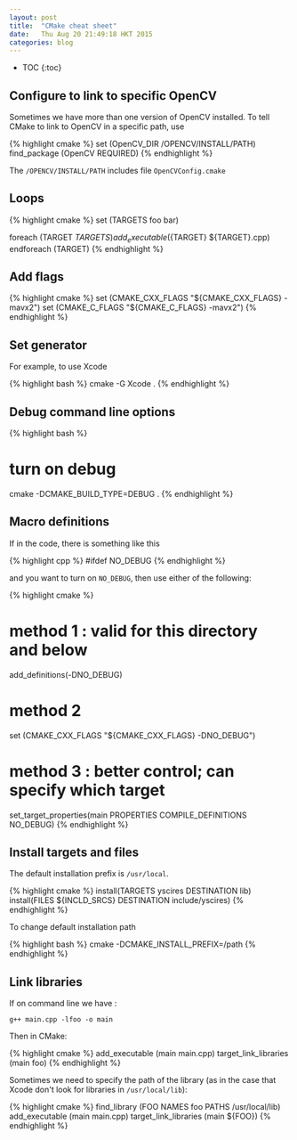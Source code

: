 ```yaml
---
layout: post
title:  "CMake cheat sheet"
date:   Thu Aug 20 21:49:18 HKT 2015
categories: blog
---
```


* TOC
{:toc}

Configure to link to specific OpenCV
-------------------------------------

Sometimes we have more than one version of OpenCV installed. To tell CMake
to link to OpenCV in a specific path, use

{% highlight cmake %}
set (OpenCV_DIR /OPENCV/INSTALL/PATH)
find_package (OpenCV REQUIRED)
{% endhighlight %}

The `/OPENCV/INSTALL/PATH` includes file `OpenCVConfig.cmake`


Loops
-----

{% highlight cmake %}
set (TARGETS 
    foo
    bar)

foreach (TARGET ${TARGETS})
    add_executable(${TARGET} ${TARGET}.cpp)
endforeach (TARGET)
{% endhighlight %}

Add flags
---------

{% highlight cmake %}
set (CMAKE_CXX_FLAGS  "${CMAKE_CXX_FLAGS} -mavx2")
set (CMAKE_C_FLAGS  "${CMAKE_C_FLAGS} -mavx2")
{% endhighlight %}

Set generator
-------------

For example, to use Xcode

{% highlight bash %}
cmake -G Xcode .
{% endhighlight %}

Debug command line options
--------------------------

{% highlight bash %}
# turn on debug
cmake -DCMAKE_BUILD_TYPE=DEBUG .
{% endhighlight %}


Macro definitions
------------------------

If in the code, there is something like this

{% highlight cpp %}
#ifdef NO_DEBUG
{% endhighlight %}

and you want to turn on `NO_DEBUG`, then use either of the following:

{% highlight cmake %}
# method 1 : valid for this directory and below
add_definitions(-DNO_DEBUG) 
# method 2
set (CMAKE_CXX_FLAGS  "${CMAKE_CXX_FLAGS} -DNO_DEBUG") 
# method 3 : better control; can specify which target
set_target_properties(main PROPERTIES COMPILE_DEFINITIONS NO_DEBUG)
{% endhighlight %}

Install targets and files
-------------------------

The default installation prefix is `/usr/local`.

{% highlight cmake %}
install(TARGETS yscires DESTINATION lib)
install(FILES ${INCLD_SRCS} DESTINATION include/yscires)
{% endhighlight %}

To change default installation path

{% highlight bash %}
cmake -DCMAKE_INSTALL_PREFIX=/path
{% endhighlight %}

Link libraries
--------------

If on command line we have :

    g++ main.cpp -lfoo -o main

Then in CMake:

{% highlight cmake %}
add_executable (main main.cpp)
target_link_libraries (main foo)
{% endhighlight %}

Sometimes we need to specify the path of the library (as in the case
that Xcode don't look for libraries in `/usr/local/lib`):

{% highlight cmake %}
find_library (FOO NAMES foo PATHS /usr/local/lib)
add_executable (main main.cpp)
target_link_libraries (main ${FOO})
{% endhighlight %}
